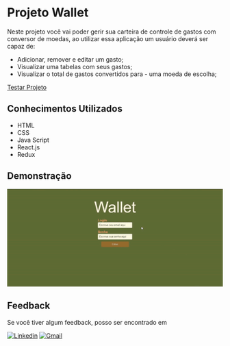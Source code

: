# Projeto Wallet

Neste projeto você vai poder gerir sua carteira de controle de gastos com conversor de moedas, ao utilizar essa aplicação um usuário deverá ser capaz de:

- Adicionar, remover e editar um gasto;
- Visualizar uma tabelas com seus gastos;
- Visualizar o total de gastos convertidos para - uma moeda de escolha;

[Testar Projeto](https://jonathankarlinski.github.io/wallet/)

## Conhecimentos Utilizados

- HTML
- CSS
- Java Script
- React.js
- Redux

## Demonstração

![wallet-gif](public/wallet.gif)

## Feedback

Se você tiver algum feedback, posso ser encontrado em

  [![Linkedin](https://img.shields.io/badge/LinkedIn-0077B5?style=for-the-badge&logo=linkedin&logoColor=white)](https://www.linkedin.com/in/jonathankarlinski/)
  [![Gmail](https://img.shields.io/badge/Gmail-D14836?style=for-the-badge&logo=gmail&logoColor=white)](mailto:jonathankarlinski57@gmail.com)
